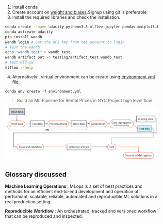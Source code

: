 1. Install conda
2. Create account on [weight and biases](https://wandb.ai/home).Signup using git is preferable.
3. Install the required libraries and check the installation.
```bash
conda create --name udacity python=3.8 mlflow jupyter pandas matplotlib requests -c conda-forge
conda activate udacity
pip install wandb
wandb login # Get the API key from the account to login
# Test the wandb
echo "wandb test" > wandb_test
wandb artifact put -n testing/artifact_test wandb_test
# Test mlflow
mlflow --help
```
4. Alternatively , virtual environment can be create using [environment.yml](environment.yml) file.
```
conda env create -f environment.yml
```
> Build an ML Pipeline for Rental Prices in NYC Project high level flow


![Project flow](ml-pipeline.png)


## Glossary discussed 

**Machine Learning Operations** : MLops is a set of best practices and methods for an efficient end-to-end development and operation of performant, scalable, reliable, automated and reproducible ML solutions in a real production setting.

**Reproducible Workflow** : An orchestrated, tracked and versioned workflow that can be reproduced and inspected.